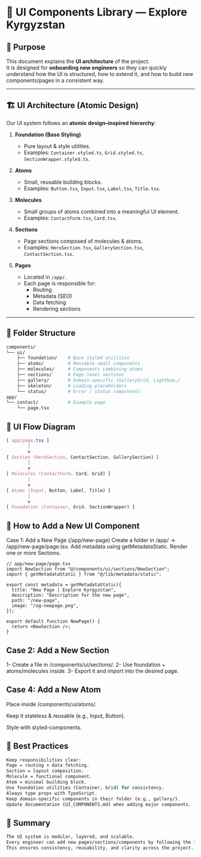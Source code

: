 # 📘 UI Components Library — Explore Kyrgyzstan

## 🎯 Purpose

This document explains the **UI architecture** of the project.  
It is designed for **onboarding new engineers** so they can quickly understand how the UI is structured, how to extend it, and how to build new components/pages in a consistent way.

---

## 🏗️ UI Architecture (Atomic Design)

Our UI system follows an **atomic design–inspired hierarchy**:

1. **Foundation (Base Styling)**
   - Pure layout & style utilities.
   - Examples: `Container.styled.ts`, `Grid.styled.ts`, `SectionWrapper.styled.ts`.

2. **Atoms**
   - Small, reusable building blocks.
   - Examples: `Button.tsx`, `Input.tsx`, `Label.tsx`, `Title.tsx`.

3. **Molecules**
   - Small groups of atoms combined into a meaningful UI element.
   - Examples: `ContactForm.tsx`, `Card.tsx`.

4. **Sections**
   - Page sections composed of molecules & atoms.
   - Examples: `HeroSection.tsx`, `GallerySection.tsx`, `ContactSection.tsx`.

5. **Pages**
   - Located in `/app/`.
   - Each page is responsible for:
     - Routing
     - Metadata (SEO)
     - Data fetching
     - Rendering sections

---

## 📂 Folder Structure

```bash
components/
└── ui/
    ├── foundation/    # Base styled utilities
    ├── atoms/         # Reusable small components
    ├── molecules/     # Components combining atoms
    ├── sections/      # Page-level sections
    ├── gallery/       # Domain-specific (GalleryGrid, Lightbox…)
    ├── skeleton/      # Loading placeholders
    └── status/        # Error / status components
app/
└── contact/           # Example page
    └── page.tsx
```

## 📐 UI Flow Diagram

```css
[ app/page.tsx ]
        |
        v
[ Section (HeroSection, ContactSection, GallerySection) ]
        |
        v
[ Molecules (ContactForm, Card, Grid) ]
        |
        v
[ Atoms (Input, Button, Label, Title) ]
        |
        v
[ Foundation (Container, Grid, SectionWrapper) ]

```

## 🔄 How to Add a New UI Component

Case 1: Add a New Page (/app/new-page)
Create a folder in /app/ → /app/new-page/page.tsx.
Add metadata using getMetadataStatic.
Render one or more Sections.

```tsx
// app/new-page/page.tsx
import NewSection from "@/components/ui/sections/NewSection";
import { getMetadataStatic } from "@/lib/metadata/static";

export const metadata = getMetadataStatic({
  title: "New Page | Explore Kyrgyzstan",
  description: "Description for the new page",
  path: "/new-page",
  image: "/og-newpage.png",
});

export default function NewPage() {
  return <NewSection />;
}
```

## Case 2: Add a New Section

1- Create a file in /components/ui/sections/.
2- Use foundation + atoms/molecules inside.
3- Export it and import into the desired page.

## Case 4: Add a New Atom

Place inside /components/ui/atoms/.

Keep it stateless & reusable (e.g., Input, Button).

Style with styled-components.

## 📝 Best Practices

```bash
Keep responsibilities clear:
Page = routing + data fetching.
Section = layout composition.
Molecule = functional component.
Atom = minimal building block.
Use foundation utilities (Container, Grid) for consistency.
Always type props with TypeScript.
Keep domain-specific components in their folder (e.g., gallery/).
Update documentation (UI_COMPONENTS.md) when adding major components.
```

## 🚀 Summary

```bash
The UI system is modular, layered, and scalable.
Every engineer can add new pages/sections/components by following the flow.
This ensures consistency, reusability, and clarity across the project.
```
